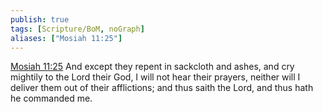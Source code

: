 ```yaml
---
publish: true
tags: [Scripture/BoM, noGraph]
aliases: ["Mosiah 11:25"]
---
```

[Mosiah 11:25](https://churchofjesuschrist.org/study/scriptures/bofm/mosiah/11?lang=eng&id=p25#p25) And except they repent in sackcloth and ashes, and cry mightily to the Lord their God, I will not hear their prayers, neither will I deliver them out of their afflictions; and thus saith the Lord, and thus hath he commanded me.
